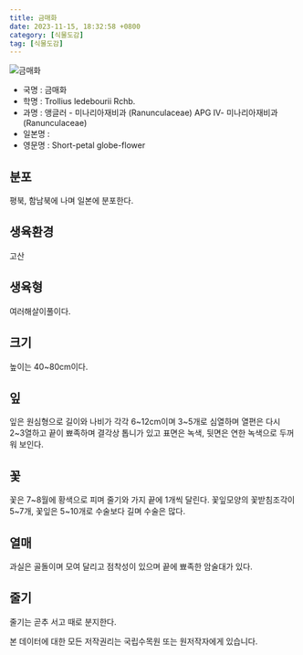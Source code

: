 ```yaml
---
title: 금매화
date: 2023-11-15, 18:32:58 +0800
category: [식물도감]
tag: [식물도감]
---
```




![금매화](http://www.nature.go.kr/fileUpload/plants/basic/Ranunculaceae/Trollius/19401/1_th2.JPG)
- 국명 : 금매화
- 학명 : Trollius ledebourii Rchb.
- 과명 : 앵글러 - 미나리아재비과 (Ranunculaceae) APG Ⅳ- 미나리아재비과 (Ranunculaceae)
- 일본명 : 
- 영문명 : Short-petal globe-flower


## 분포
평북, 함남북에 나며 일본에 분포한다.
## 생육환경
고산
## 생육형
여러해살이풀이다.
## 크기
높이는 40~80cm이다.
## 잎
잎은 원심형으로 길이와 나비가 각각 6~12cm이며 3~5개로 심열하며 열편은 다시 2~3열하고 끝이 뾰족하며 결각상 톱니가 있고 표면은 녹색, 뒷면은 연한 녹색으로 두꺼워 보인다.
## 꽃
꽃은 7~8월에 황색으로 피며 줄기와 가지 끝에 1개씩 달린다. 꽃잎모양의 꽃받침조각이 5~7개, 꽃잎은 5~10개로 수술보다 길며 수술은 많다.
## 열매
과실은 골돌이며 모여 달리고 점착성이 있으며 끝에 뾰족한 암술대가 있다.
## 줄기
줄기는 곧추 서고 때로 분지한다. 






본 데이터에 대한 모든 저작권리는 국립수목원 또는 원저작자에게 있습니다.
